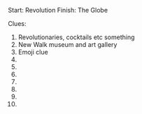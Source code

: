Start: Revolution
Finish: The Globe

Clues:
1. Revolutionaries, cocktails etc something
2. New Walk museum and art gallery
3. Emoji clue
4.
5.
6.
7.
8.
9.
10.
